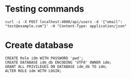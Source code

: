 # Testing commands

    curl -i -X POST localhost:4000/api/users -d '{"email": "test@example.com"}' -H "Content-Type: application/json" 

# Create database

    CREATE Role idm WITH PASSWORD 'pwd';
    CREATE DATABASE idm_db ENCODING 'UTF8' OWNER idm;
    GRANT ALL PRIVILEGES ON DATABASE idm_db TO idm;
    ALTER ROLE idm WITH LOGIN;